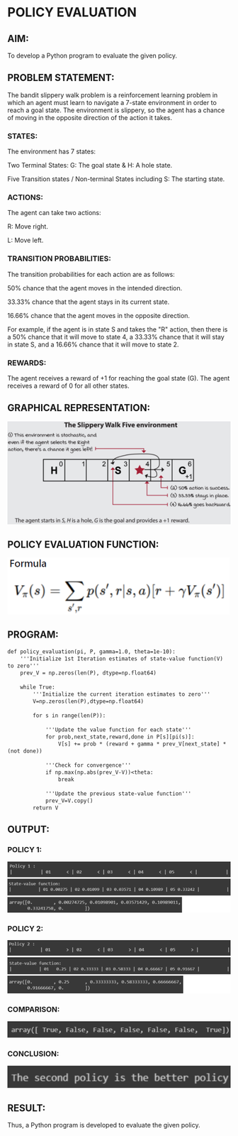 # POLICY EVALUATION

## AIM:
To develop a Python program to evaluate the given policy.

## PROBLEM STATEMENT:
The bandit slippery walk problem is a reinforcement learning problem in which an agent must learn to navigate a 7-state environment in order to reach a goal state. The environment is slippery, so the agent has a chance of moving in the opposite direction of the action it takes.

### STATES:
The environment has 7 states:

Two Terminal States: G: The goal state & H: A hole state.

Five Transition states / Non-terminal States including S: The starting state.

### ACTIONS:
The agent can take two actions:

R: Move right.

L: Move left.

### TRANSITION PROBABILITIES:
The transition probabilities for each action are as follows:

50% chance that the agent moves in the intended direction.

33.33% chance that the agent stays in its current state.

16.66% chance that the agent moves in the opposite direction.

For example, if the agent is in state S and takes the "R" action, then there is a 50% chance that it will move to state 4, a 33.33% chance that it will stay in state S, and a 16.66% chance that it will move to state 2.

### REWARDS:
The agent receives a reward of +1 for reaching the goal state (G). The agent receives a reward of 0 for all other states.

## GRAPHICAL REPRESENTATION:
![output](op1.png)

## POLICY EVALUATION FUNCTION:
![output](op2.png)

## PROGRAM:
```
def policy_evaluation(pi, P, gamma=1.0, theta=1e-10):
   	'''Initialize 1st Iteration estimates of state-value function(V) to zero'''
    prev_V = np.zeros(len(P), dtype=np.float64)

    while True:
        '''Initialize the current iteration estimates to zero'''
        V=np.zeros(len(P),dtype=np.float64)
        
        for s in range(len(P)):
        
            '''Update the value function for each state'''
            for prob,next_state,reward,done in P[s][pi(s)]:
                V[s] += prob * (reward + gamma * prev_V[next_state] * (not done))
                
            '''Check for convergence'''
            if np.max(np.abs(prev_V-V))<theta:
                break
                
            '''Update the previous state-value function'''
            prev_V=V.copy()
        return V
```

## OUTPUT:
### POLICY 1:
![output](op3.png)

### POLICY 2:
![output](op4.png)


### COMPARISON:
![output](op5.png)

### CONCLUSION:
![output](op6.png)

## RESULT:
Thus, a Python program is developed to evaluate the given policy.
